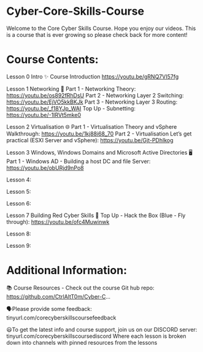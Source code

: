 # Cyber-Core-Skills-Course

Welcome to the Core Cyber Skills Course. Hope you enjoy our videos.
This is a course that is ever growing so please check back for more content!

# Course Contents:

Lesson 0 Intro ✨
Course Introduction https://youtu.be/gRNQ7VI57fg


Lesson 1 Networking 🔀
Part 1 - Networking Theory: https://youtu.be/os892fRhDsU
Part 2 - Networking Layer 2 Switching: https://youtu.be/EjVO5kkBKJk
Part 3 - Networking Layer 3 Routing: https://youtu.be/_f18YJp_WAI
Top Up - Subnetting: https://youtu.be/-1IRVt5mke0


Lesson 2 Virtualisation 🌐
Part 1 - Virtualisation Theory and vSphere Walkthrough: https://youtu.be/1kj88i68_70
Part 2 - Virtualisation Let’s get practical (ESXI Server and vSphere): https://youtu.be/Gjt-PDhIkog


Lesson 3 Windows, Windows Domains and Microsoft Active Directories 🖥️
Part 1 - Windows AD - Building a host DC and file Server: https://youtu.be/obURjd9nPo8


Lesson 4:


Lesson 5:


Lesson 6:


Lesson 7 Building Red Cyber Skills 📕
Top Up - Hack the Box (Blue - Fly through): https://youtu.be/ofc4Muwinwk


Lesson 8:


Lesson 9:




# Additional Information:

📚 Course Resources - Check out the course Git hub repo: https://github.com/CtrlAltT0m/Cyber-C...

🗣️Please provide some feedback: 
tinyurl.com/corecyberskillscoursefeedback

😃To get the latest info and course support, join us on our DISCORD server: 
tinyurl.com/corecyberskillscoursediscord
Where each lesson is broken down into channels with pinned resources from the lessons

